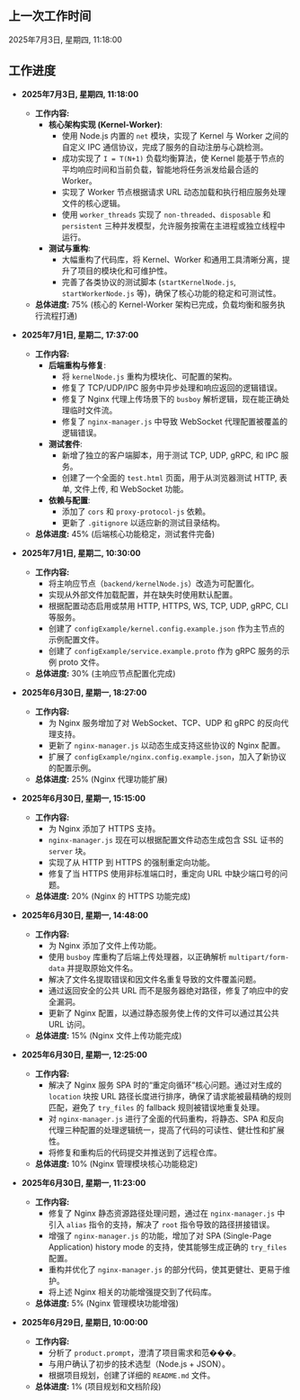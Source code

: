 ## 上一次工作时间

2025年7月3日, 星期四, 11:18:00

## 工作进度

- **2025年7月3日, 星期四, 11:18:00**
  - **工作内容:**
    - **核心架构实现 (Kernel-Worker)**:
      - 使用 Node.js 内置的 `net` 模块，实现了 Kernel 与 Worker 之间的自定义 IPC 通信协议，完成了服务的自动注册与心跳检测。
      - 成功实现了 `I = T(N+1)` 负载均衡算法，使 Kernel 能基于节点的平均响应时间和当前负载，智能地将任务派发给最合适的 Worker。
      - 实现了 Worker 节点根据请求 URL 动态加载和执行相应服务处理文件的核心逻辑。
      - 使用 `worker_threads` 实现了 `non-threaded`、`disposable` 和 `persistent` 三种并发模型，允许服务按需在主进程或独立线程中运行。
    - **测试与重构**:
      - 大幅重构了代码库，将 Kernel、Worker 和通用工具清晰分离，提升了项目的模块化和可维护性。
      - 完善了各类协议的测试脚本 (`startKernelNode.js`, `startWorkerNode.js` 等)，确保了核心功能的稳定和可测试性。
  - **总体进度:** 75% (核心的 Kernel-Worker 架构已完成，负载均衡和服务执行流程打通)

- **2025年7月1日, 星期二, 17:37:00**
  - **工作内容:**
    - **后端重构与修复**:
      - 将 `kernelNode.js` 重构为模块化、可配置的架构。
      - 修复了 TCP/UDP/IPC 服务中异步处理和响应返回的逻辑错误。
      - 修复了 Nginx 代理上传场景下的 `busboy` 解析逻辑，现在能正确处理临时文件流。
      - 修复了 `nginx-manager.js` 中导致 WebSocket 代理配置被覆盖的逻辑错误。
    - **测试套件**:
      - 新增了独立的客户端脚本，用于测试 TCP, UDP, gRPC, 和 IPC 服务。
      - 创建了一个全面的 `test.html` 页面，用于从浏览器测试 HTTP, 表单, 文件上传, 和 WebSocket 功能。
    - **依赖与配置**:
      - 添加了 `cors` 和 `proxy-protocol-js` 依赖。
      - 更新了 `.gitignore` 以适应新的测试目录结构。
  - **总体进度:** 45% (后端核心功能稳定，测试套件完备)

- **2025年7月1日, 星期二, 10:30:00**
  - **工作内容:**
    - 将主响应节点（`backend/kernelNode.js`）改造为可配置化。
    - 实现从外部文件加载配置，并在缺失时使用默认配置。
    - 根据配置动态启用或禁用 HTTP, HTTPS, WS, TCP, UDP, gRPC, CLI 等服务。
    - 创建了 `configExample/kernel.config.example.json` 作为主节点的示例配置文件。
    - 创建了 `configExample/service.example.proto` 作为 gRPC 服务的示例 proto 文件。
  - **总体进度:** 30% (主响应节点配置化完成)

- **2025年6月30日, 星期一, 18:27:00**
  - **工作内容:**
    - 为 Nginx 服务增加了对 WebSocket、TCP、UDP 和 gRPC 的反向代理支持。
    - 更新了 `nginx-manager.js` 以动态生成支持这些协议的 Nginx 配置。
    - 扩展了 `configExample/nginx.config.example.json`，加入了新协议的配置示例。
  - **总体进度:** 25% (Nginx 代理功能扩展)

- **2025年6月30日, 星期一, 15:15:00**
  - **工作内容:**
    - 为 Nginx 添加了 HTTPS 支持。
    - `nginx-manager.js` 现在可以根据配置文件动态生成包含 SSL 证书的 `server` 块。
    - 实现了从 HTTP 到 HTTPS 的强制重定向功能。
    - 修复了当 HTTPS 使用非标准端口时，重定向 URL 中缺少端口号的问题。
  - **总体进度:** 20% (Nginx 的 HTTPS 功能完成)

- **2025年6月30日, 星期一, 14:48:00**
  - **工作内容:**
    - 为 Nginx 添加了文件上传功能。
    - 使用 `busboy` 库重构了后端上传处理器，以正确解析 `multipart/form-data` 并提取原始文件名。
    - 解决了文件名提取错误和因文件名重复导致的文件覆盖问题。
    - 通过返回安全的公共 URL 而不是服务器绝对路径，修复了响应中的安全漏洞。
    - 更新了 Nginx 配置，以通过静态服务使上传的文件可以通过其公共 URL 访问。
  - **总体进度:** 15% (Nginx 文件上传功能完成)

- **2025年6月30日, 星期一, 12:25:00**
  - **工作内容:**
    - 解决了 Nginx 服务 SPA 时的“重定向循环”核心问题。通过对生成的 `location` 块按 URL 路径长度进行排序，确保了请求能被最精确的规则匹配，避免了 `try_files` 的 fallback 规则被错误地重复处理。
    - 对 `nginx-manager.js` 进行了全面的代码重构，将静态、SPA 和反向代理三种配置的处理逻辑统一，提高了代码的可读性、健壮性和扩展性。
    - 将修复和重构后的代码提交并推送到了远程仓库。
  - **总体进度:** 10% (Nginx 管理模块核心功能稳定)

- **2025年6月30日, 星期一, 11:23:00**
  - **工作内容:**
    - 修复了 Nginx 静态资源路径处理问题，通过在 `nginx-manager.js` 中引入 `alias` 指令的支持，解决了 `root` 指令导致的路径拼接错误。
    - 增强了 `nginx-manager.js` 的功能，增加了对 SPA (Single-Page Application) history mode 的支持，使其能够生成正确的 `try_files` 配置。
    - 重构并优化了 `nginx-manager.js` 的部分代码，使其更健壮、更易于维护。
    - 将上述 Nginx 相关的功能增强提交到了代码库。
  - **总体进度:** 5% (Nginx 管理模块功能增强)

- **2025年6月29日, 星期日, 10:00:00**
  - **工作内容:**
    - 分析了 `product.prompt`，澄清了项目需求和范���。
    - 与用户确认了初步的技术选型（Node.js + JSON）。
    - 根据项目规划，创建了详细的 `README.md` 文件。
  - **总体进度:** 1% (项目规划和文档阶段)